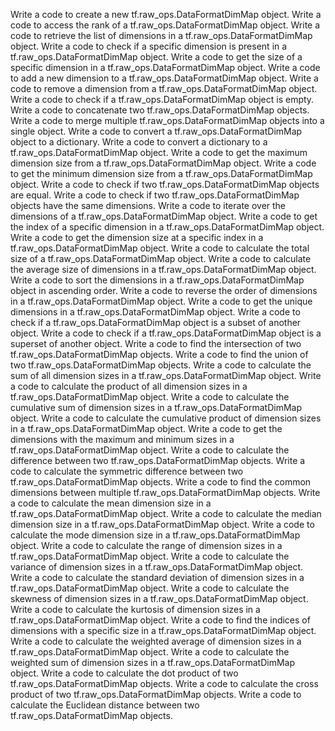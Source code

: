 Write a code to create a new tf.raw_ops.DataFormatDimMap object.
Write a code to access the rank of a tf.raw_ops.DataFormatDimMap object.
Write a code to retrieve the list of dimensions in a tf.raw_ops.DataFormatDimMap object.
Write a code to check if a specific dimension is present in a tf.raw_ops.DataFormatDimMap object.
Write a code to get the size of a specific dimension in a tf.raw_ops.DataFormatDimMap object.
Write a code to add a new dimension to a tf.raw_ops.DataFormatDimMap object.
Write a code to remove a dimension from a tf.raw_ops.DataFormatDimMap object.
Write a code to check if a tf.raw_ops.DataFormatDimMap object is empty.
Write a code to concatenate two tf.raw_ops.DataFormatDimMap objects.
Write a code to merge multiple tf.raw_ops.DataFormatDimMap objects into a single object.
Write a code to convert a tf.raw_ops.DataFormatDimMap object to a dictionary.
Write a code to convert a dictionary to a tf.raw_ops.DataFormatDimMap object.
Write a code to get the maximum dimension size from a tf.raw_ops.DataFormatDimMap object.
Write a code to get the minimum dimension size from a tf.raw_ops.DataFormatDimMap object.
Write a code to check if two tf.raw_ops.DataFormatDimMap objects are equal.
Write a code to check if two tf.raw_ops.DataFormatDimMap objects have the same dimensions.
Write a code to iterate over the dimensions of a tf.raw_ops.DataFormatDimMap object.
Write a code to get the index of a specific dimension in a tf.raw_ops.DataFormatDimMap object.
Write a code to get the dimension size at a specific index in a tf.raw_ops.DataFormatDimMap object.
Write a code to calculate the total size of a tf.raw_ops.DataFormatDimMap object.
Write a code to calculate the average size of dimensions in a tf.raw_ops.DataFormatDimMap object.
Write a code to sort the dimensions in a tf.raw_ops.DataFormatDimMap object in ascending order.
Write a code to reverse the order of dimensions in a tf.raw_ops.DataFormatDimMap object.
Write a code to get the unique dimensions in a tf.raw_ops.DataFormatDimMap object.
Write a code to check if a tf.raw_ops.DataFormatDimMap object is a subset of another object.
Write a code to check if a tf.raw_ops.DataFormatDimMap object is a superset of another object.
Write a code to find the intersection of two tf.raw_ops.DataFormatDimMap objects.
Write a code to find the union of two tf.raw_ops.DataFormatDimMap objects.
Write a code to calculate the sum of all dimension sizes in a tf.raw_ops.DataFormatDimMap object.
Write a code to calculate the product of all dimension sizes in a tf.raw_ops.DataFormatDimMap object.
Write a code to calculate the cumulative sum of dimension sizes in a tf.raw_ops.DataFormatDimMap object.
Write a code to calculate the cumulative product of dimension sizes in a tf.raw_ops.DataFormatDimMap object.
Write a code to get the dimensions with the maximum and minimum sizes in a tf.raw_ops.DataFormatDimMap object.
Write a code to calculate the difference between two tf.raw_ops.DataFormatDimMap objects.
Write a code to calculate the symmetric difference between two tf.raw_ops.DataFormatDimMap objects.
Write a code to find the common dimensions between multiple tf.raw_ops.DataFormatDimMap objects.
Write a code to calculate the mean dimension size in a tf.raw_ops.DataFormatDimMap object.
Write a code to calculate the median dimension size in a tf.raw_ops.DataFormatDimMap object.
Write a code to calculate the mode dimension size in a tf.raw_ops.DataFormatDimMap object.
Write a code to calculate the range of dimension sizes in a tf.raw_ops.DataFormatDimMap object.
Write a code to calculate the variance of dimension sizes in a tf.raw_ops.DataFormatDimMap object.
Write a code to calculate the standard deviation of dimension sizes in a tf.raw_ops.DataFormatDimMap object.
Write a code to calculate the skewness of dimension sizes in a tf.raw_ops.DataFormatDimMap object.
Write a code to calculate the kurtosis of dimension sizes in a tf.raw_ops.DataFormatDimMap object.
Write a code to find the indices of dimensions with a specific size in a tf.raw_ops.DataFormatDimMap object.
Write a code to calculate the weighted average of dimension sizes in a tf.raw_ops.DataFormatDimMap object.
Write a code to calculate the weighted sum of dimension sizes in a tf.raw_ops.DataFormatDimMap object.
Write a code to calculate the dot product of two tf.raw_ops.DataFormatDimMap objects.
Write a code to calculate the cross product of two tf.raw_ops.DataFormatDimMap objects.
Write a code to calculate the Euclidean distance between two tf.raw_ops.DataFormatDimMap objects.